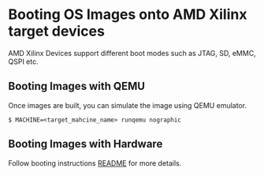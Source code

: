 # Booting OS Images onto AMD Xilinx target devices

AMD Xilinx Devices support different boot modes such as JTAG, SD, eMMC, QSPI etc.

## Booting Images with QEMU

Once images are built, you can simulate the image using QEMU emulator.
```
$ MACHINE=<target_mahcine_name> runqemu nographic
```

## Booting Images with Hardware

Follow booting instructions [README](docs) for more details.
